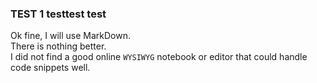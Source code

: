 ### TEST 1 testtest test  
Ok fine, I will use MarkDown.  
There is nothing better.  
I did not find a good online `WYSIWYG` notebook or editor that could handle code snippets well.  
  
